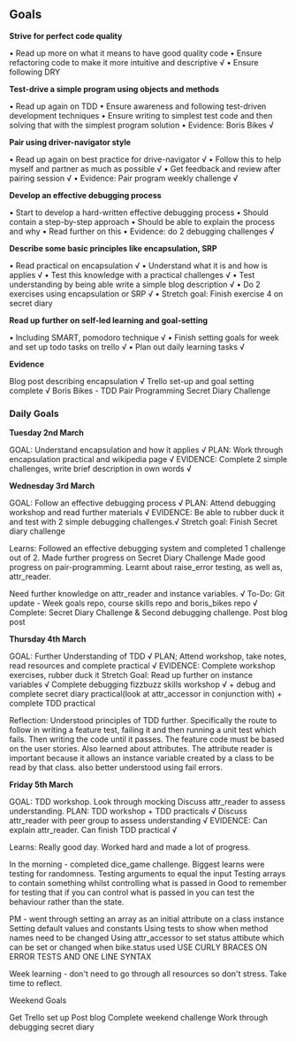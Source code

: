 ## Goals

**Strive for perfect code quality**

• Read up more on what it means to have good  quality code
• Ensure refactoring code to make it more intuitive and descriptive √
• Ensure following DRY

**Test-drive a simple program using objects and methods**

• Read up again on TDD
• Ensure awareness and following test-driven development techniques
• Ensure writing to simplest test code and then solving that with the
  simplest program solution
• Evidence: Boris Bikes √

**Pair using driver-navigator style**

• Read up again on best practice for drive-navigator √
• Follow this to help myself and partner as much as possible √
• Get feedback and review after pairing session √
• Evidence: Pair program weekly challenge √

**Develop an effective debugging process**

• Start to develop a hard-written effective debugging process
• Should contain a step-by-step approach
• Should be able to explain the process and why
• Read further on this
• Evidence: do 2 debugging challenges √

**Describe some basic principles like encapsulation, SRP**

• Read practical on encapsulation √
• Understand what it is and how is applies √
• Test this knowledge with a practical challenges √
• Test understanding by being able write a simple blog description √
• Do 2 exercises using encapsulation or SRP √
• Stretch goal: Finish exercise 4 on secret diary

**Read up further on self-led learning and goal-setting**

• Including SMART, pomodoro technique √
• Finish setting goals for week and set up todo tasks on trello √
• Plan out daily learning tasks √

**Evidence**

Blog post describing encapsulation √
Trello set-up and goal setting complete √
Boris Bikes - TDD
Pair Programming
Secret Diary Challenge


### Daily Goals

**Tuesday 2nd March**

GOAL: Understand encapsulation and how it applies √
PLAN: Work through encapsulation practical and wikipedia page √
EVIDENCE: Complete 2 simple challenges, write brief description in own words √

**Wednesday 3rd March**

GOAL: Follow an effective debugging process √
PLAN: Attend debugging workshop and read further materials √
EVIDENCE: Be able to rubber duck it and test with 2 simple debugging challenges.√
Stretch goal: Finish Secret diary challenge

Learns: Followed an effective debugging system and completed 1 challenge out of 2.
Made further progress on Secret Diary Challenge
Made good progress on pair-programming. Learnt about raise_error testing, as well as, attr_reader.

Need further knowledge on attr_reader and instance variables. √
To-Do: Git update - Week goals repo, course skills repo and boris_bikes repo √
Complete: Secret Diary Challenge & Second debugging challenge.
Post blog post

**Thursday 4th March**

GOAL: Further Understanding of TDD √
PLAN; Attend workshop, take notes, read resources and complete practical √
EVIDENCE: Complete workshop exercises, rubber duck it
Stretch Goal: Read up further on instance variables √
Complete debugging fizzbuzz skills workshop √ + debug and complete secret diary practical(look at attr_accessor in conjunction with) + complete TDD practical

Reflection: Understood principles of TDD further. Specifically the route to follow in writing a feature test, failing it and then running a unit test which fails. Then writing the code until it passes. The feature code must be based on the user stories.
Also learned about attributes. The attribute reader is important because it allows an instance variable created by a class to be read by that class. also better understood using fail errors.

**Friday 5th March**

GOAL: TDD workshop. Look through mocking
Discuss attr_reader to assess understanding.
PLAN: TDD workshop + TDD practicals √
Discuss attr_reader with peer group to assess understanding √
EVIDENCE: Can explain attr_reader. Can finish TDD practical  √

Learns: Really good day. Worked hard and made a lot of progress.

In the morning - completed dice_game challenge. Biggest learns were testing for randomness.
Testing arguments to equal the input
Testing arrays to contain something whilst controlling what is passed in
Good to remember for testing that  if you can control what is passed in you can test the behaviour rather than the state.

PM - went through setting an array as an initial attribute on a class instance
Setting default values and constants
Using tests to show when method names need to be changed
Using attr_accessor to set status attibute which can be set or changed when bike.status used
USE CURLY BRACES ON ERROR TESTS AND ONE LINE SYNTAX

Week learning - don't need to go through all resources so don't stress. Take time to reflect.




Weekend Goals

Get Trello set up
Post blog
Complete weekend challenge
Work through debugging secret diary
